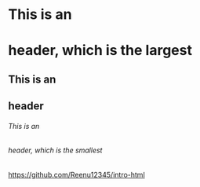 # This is an <h1> header, which is the largest
## This is an <h2> header
###### This is an <h6> header, which is the smallest
https://github.com/Reenu12345/intro-html
